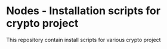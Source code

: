 #  Nodes - Installation scripts for crypto project

This repository contain install scripts for various crypto project
